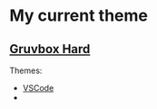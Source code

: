 # My current theme

## [Gruvbox Hard](https://github.com/morhetz/gruvbox)

Themes: 
- [VSCode](https://marketplace.visualstudio.com/items?itemName=jdinhlife.gruvbox)
- 